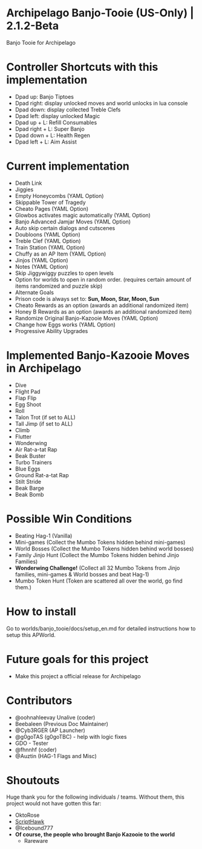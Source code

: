 # Archipelago Banjo-Tooie (US-Only) | 2.1.2-Beta
Banjo Tooie for Archipelago 

# Controller Shortcuts with this implementation
 - Dpad up: Banjo Tiptoes
 - Dpad right: display unlocked moves and world unlocks in lua console 
 - Dpad down: display collected Treble Clefs
 - Dpad left: display unlocked Magic
 - Dpad up + L: Refill Consumables
 - Dpad right + L: Super Banjo
 - Dpad down + L: Health Regen
 - Dpad left + L: Aim Assist 


# Current implementation
- Death Link
- Jiggies
- Empty Honeycombs (YAML Option) 
- Skippable Tower of Tragedy
- Cheato Pages (YAML Option)
- Glowbos activates magic automatically (YAML Option)
- Banjo Advanced Jamjar Moves (YAML Option)
- Auto skip certain dialogs and cutscenes
- Doubloons (YAML Option)
- Treble Clef (YAML Option)
- Train Station (YAML Option)
- Chuffy as an AP Item (YAML Option) 
- Jinjos (YAML Option)
- Notes (YAML Option)
- Skip Jiggywiggy puzzles to open levels
- Option for worlds to open in random order. (requires certain amount of items randomized and puzzle skip)
- Alternate Goals
- Prison code is always set to: <b>Sun, Moon, Star, Moon, Sun</b>
- Cheato Rewards as an option (awards an additional randomized item)
- Honey B Rewards as an option (awards an additional randomized item)
- Randomize Original Banjo-Kazooie Moves (YAML Option)
- Change how Eggs works (YAML Option)
- Progressive Ability Upgrades

# Implemented Banjo-Kazooie Moves in Archipelago
- Dive
- Flight Pad
- Flap Flip
- Egg Shoot
- Roll
- Talon Trot (if set to ALL)
- Tall Jimp (if set to ALL)
- Climb
- Flutter
- Wonderwing
- Air Rat-a-tat Rap
- Beak Buster
- Turbo Trainers
- Blue Eggs
- Ground Rat-a-tat Rap
- Stilt Stride
- Beak Barge
- Beak Bomb

# Possible Win Conditions
- Beating Hag-1 (Vanilla)
- Mini-games (Collect the Mumbo Tokens hidden behind mini-games)
- World Bosses (Collect the Mumbo Tokens hidden behind world bosses)
- Family Jinjo Hunt (Collect the Mumbo Tokens hidden behind Jinjo Families)
- <b>Wonderwing Challenge!</b> (Collect all 32 Mumbo Tokens from Jinjo families, mini-games & World bosses and beat Hag-1)
- Mumbo Token Hunt (Token are scattered all over the world, go find them.) 


# How to install
Go to worlds/banjo_tooie/docs/setup_en.md for detailed instructions how to setup this APWorld.

# Future goals for this project
- Make this project a official release for Archipelago 

# Contributors
 - @oohnahleevay Unalive (coder)
 - Beebaleen (Previous Doc Maintainer)
 - @Cyb3RGER (AP Launcher)
 - @g0goTAS (g0goTBC) - help with logic fixes
 - GDO - Tester
 - @fhnnhf (coder)
 - @Auztin (HAG-1 Flags and Misc)

# Shoutouts
Huge thank you for the following individuals / teams. Without them, this project would not have gotten this far:
 -  OktoRose
 - <a href='https://github.com/Isotarge/ScriptHawk'>ScriptHawk</a>
 - @Icebound777
 - **Of course, the people who brought Banjo Kazooie to the world**
    - Rareware